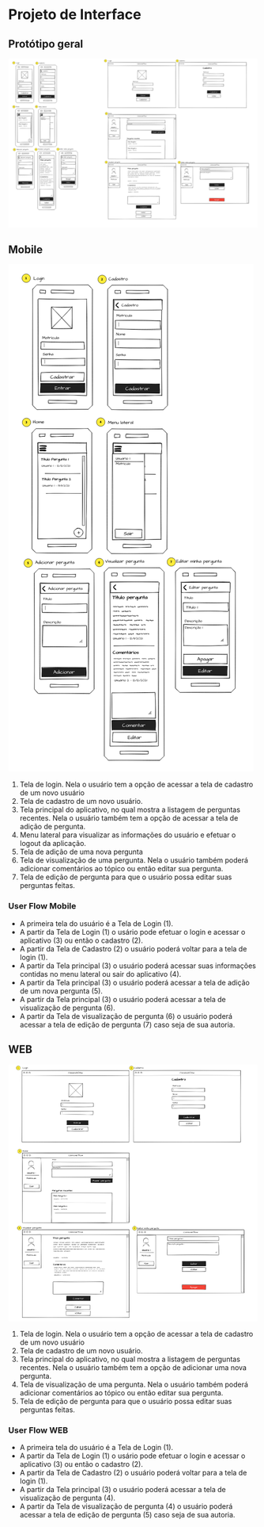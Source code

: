 
# Projeto de Interface

## Protótipo geral

![Protótipo geral](Prototipo.png)

## Mobile

![Protótipo mobile](PrototipoMobile.png)

1. Tela de login. Nela o usuário tem a opção de acessar a tela de cadastro de um novo usuário
2. Tela de cadastro de um novo usuário.
3. Tela principal do aplicativo, no qual mostra a listagem de perguntas recentes. Nela o usuário também tem a opção de acessar a tela de adição de pergunta.
4. Menu lateral para visualizar as informações do usuário e efetuar o logout da aplicação.
5. Tela de adição de uma nova pergunta
6. Tela de visualização de uma pergunta. Nela o usuário também poderá adicionar comentários ao tópico ou então editar sua pergunta.
7. Tela de edição de pergunta para que o usuário possa editar suas perguntas feitas.

### User Flow Mobile

- A primeira tela do usuário é a Tela de Login (1).
- A partir da Tela de Login (1) o usário pode efetuar o login e acessar o aplicativo (3) ou então o cadastro (2).
- A partir da Tela de Cadastro (2) o usuário poderá voltar para a tela de login (1).
- A partir da Tela principal (3) o usuário poderá acessar suas informações contidas no menu lateral ou sair do aplicativo (4).
- A partir da Tela principal (3) o usuário poderá acessar a tela de adição de um nova pergunta (5).
- A partir da Tela principal (3) o usuário poderá acessar a tela de visualização de pergunta (6).
- A partir da Tela de visualização de pergunta (6) o usuário poderá acessar a tela de edição de pergunta (7) caso seja de sua autoria.

## WEB

![Protótipo mobile](PrototipoWEB.png)

1. Tela de login. Nela o usuário tem a opção de acessar a tela de cadastro de um novo usuário
2. Tela de cadastro de um novo usuário.
3. Tela principal do aplicativo, no qual mostra a listagem de perguntas recentes. Nela o usuário também tem a opção de adicionar uma nova pergunta.
4. Tela de visualização de uma pergunta. Nela o usuário também poderá adicionar comentários ao tópico ou então editar sua pergunta.
5. Tela de edição de pergunta para que o usuário possa editar suas perguntas feitas.

### User Flow WEB

- A primeira tela do usuário é a Tela de Login (1).
- A partir da Tela de Login (1) o usário pode efetuar o login e acessar o aplicativo (3) ou então o cadastro (2).
- A partir da Tela de Cadastro (2) o usuário poderá voltar para a tela de login (1).
- A partir da Tela principal (3) o usuário poderá acessar a tela de visualização de pergunta (4).
- A partir da Tela de visualização de pergunta (4) o usuário poderá acessar a tela de edição de pergunta (5) caso seja de sua autoria.
